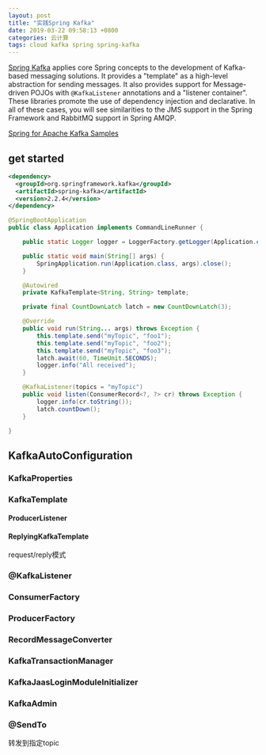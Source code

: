 ```yaml
---
layout: post
title: "实践Spring Kafka"
date: 2019-03-22 09:58:13 +0800
categories: 云计算
tags: cloud kafka spring spring-kafka
---
```


[Spring Kafka](https://spring.io/projects/spring-kafka) applies core Spring concepts to the development of Kafka-based messaging solutions. It provides a "template" as a high-level abstraction for sending messages. It also provides support for Message-driven POJOs with `@KafkaListener` annotations and a "listener container". These libraries promote the use of dependency injection and declarative. In all of these cases, you will see similarities to the JMS support in the Spring Framework and RabbitMQ support in Spring AMQP.

[Spring for Apache Kafka Samples](https://github.com/spring-projects/spring-kafka/tree/master/samples)



## get started

```xml
<dependency>
  <groupId>org.springframework.kafka</groupId>
  <artifactId>spring-kafka</artifactId>
  <version>2.2.4</version>
</dependency>
```





```java
@SpringBootApplication
public class Application implements CommandLineRunner {

    public static Logger logger = LoggerFactory.getLogger(Application.class);

    public static void main(String[] args) {
        SpringApplication.run(Application.class, args).close();
    }

    @Autowired
    private KafkaTemplate<String, String> template;

    private final CountDownLatch latch = new CountDownLatch(3);

    @Override
    public void run(String... args) throws Exception {
        this.template.send("myTopic", "foo1");
        this.template.send("myTopic", "foo2");
        this.template.send("myTopic", "foo3");
        latch.await(60, TimeUnit.SECONDS);
        logger.info("All received");
    }

    @KafkaListener(topics = "myTopic")
    public void listen(ConsumerRecord<?, ?> cr) throws Exception {
        logger.info(cr.toString());
        latch.countDown();
    }

}
```

## KafkaAutoConfiguration

### KafkaProperties

### KafkaTemplate

#### ProducerListener

#### ReplyingKafkaTemplate

request/reply模式

### @KafkaListener

### ConsumerFactory

### ProducerFactory

### RecordMessageConverter

### KafkaTransactionManager

### KafkaJaasLoginModuleInitializer

### KafkaAdmin

### @SendTo

转发到指定topic